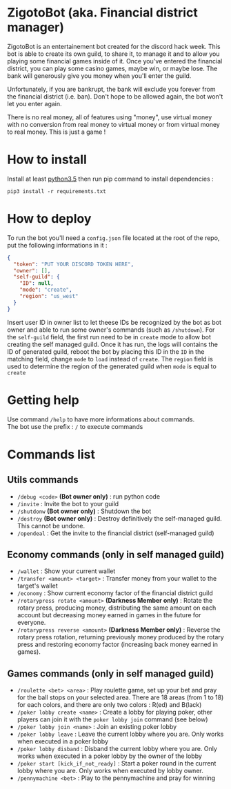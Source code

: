 # ZigotoBot (aka. Financial district manager)
ZigotoBot is an entertainement bot created for the discord hack week. This bot is able to create its own guild, to share it, to manage it and to allow you playing some financial games inside of it.
Once you've entered the financial district, you can play some casino games, maybe win, or maybe lose. The bank will generously give you money when you'll enter the guild.

Unfortunately, if you are bankrupt, the bank will exclude you forever from the financial district (i.e. ban). Don't hope to be allowed again, the bot won't let you enter again.

There is no real money, all of features using "money", use virtual money with no conversion from real money to virtual money or from virtual money to real money. This is just a game !

# How to install
Install at least [python3.5](https://www.python.org/downloads/) then run pip command to install dependencies :
```
pip3 install -r requirements.txt
```

# How to deploy
To run the bot you'll need a `config.json` file located at the root of the repo, put the following informations in it :
```json
{
  "token": "PUT YOUR DISCORD TOKEN HERE",
  "owner": [],
  "self-guild": {
    "ID": null,
    "mode": "create",
    "region": "us_west"
  }
}
```
Insert user ID in owner list to let theese IDs be recognized by the bot as bot owner and able to run some owner's commands (such as `/shutdown`). For the `self-guild` field, the first run need to be in `create` mode to allow bot creating the self managed guild. Once it has run, the logs will contains the ID of generated guild, reboot the bot by placing this ID in the `ID` in the matching field, change `mode` to `load` instead of  `create`. The `region` field is used to determine the region of the generated guild when `mode` is equal to `create`

# Getting help
Use command `/help` to have more informations about commands.<br/>
The bot use the prefix : `/` to execute commands

# Commands list
## Utils commands
- `/debug <code>` **(Bot owner only)** : run python code
- `/invite` : Invite the bot to your guild
- `/shutdonw` **(Bot owner only)** : Shutdown the bot
- `/destroy` **(Bot owner only)** : Destroy definitively the self-managed guild. This cannot be undone.
- `/opendeal` : Get the invite to the financial district (self-managed guild)

## Economy commands (only in self managed guild)
- `/wallet` : Show your current wallet
- `/transfer <amount> <target>` : Transfer money from your wallet to the target's wallet
- `/economy` : Show current economy factor of the financial district guild
- `/rotarypress rotate <amount>` **(Darkness Member only)** : Rotate the rotary press, producing money, distributing the same amount on each account but decreasing money earned in games in the future for everyone.
- `/rotarypress reverse <amount>` **(Darkness Member only)** : Reverse the rotary press rotation, returning previously money produced by the rotary press and restoring economy factor (increasing back money earned in games).

## Games commands (only in self managed guild)
- `/roulette <bet> <area>` : Play roulette game, set up your bet and pray for the ball stops on your selected area. There are 18 areas (from 1 to 18) for each colors, and there are only two colors : R(ed) and B(lack)
- `/poker lobby create <name>` : Create a lobby for playing poker, other players can join it with the `poker lobby join` command (see below)
- `/poker lobby join <name>` : Join an existing poker lobby
- `/poker lobby leave` : Leave the current lobby where you are. Only works when executed in a poker lobby
- `/poker lobby disband` : Disband the current lobby where you are. Only works when executed in a poker lobby by the owner of the lobby
- `/poker start [kick_if_not_ready]` : Start a poker round in the current lobby where you are. Only works when executed by lobby owner.
- `/pennymachine <bet>` : Play to the pennymachine and pray for winning
